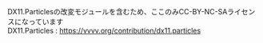 DX11.Particlesの改変モジュールを含むため、ここのみCC-BY-NC-SAライセンスになっています  
DX11.Particles : https://vvvv.org/contribution/dx11.particles
